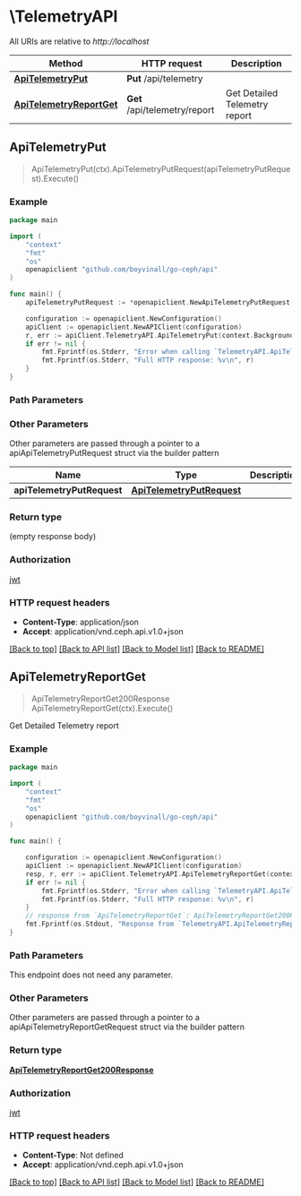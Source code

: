# \TelemetryAPI

All URIs are relative to *http://localhost*

Method | HTTP request | Description
------------- | ------------- | -------------
[**ApiTelemetryPut**](TelemetryAPI.md#ApiTelemetryPut) | **Put** /api/telemetry | 
[**ApiTelemetryReportGet**](TelemetryAPI.md#ApiTelemetryReportGet) | **Get** /api/telemetry/report | Get Detailed Telemetry report



## ApiTelemetryPut

> ApiTelemetryPut(ctx).ApiTelemetryPutRequest(apiTelemetryPutRequest).Execute()





### Example

```go
package main

import (
	"context"
	"fmt"
	"os"
	openapiclient "github.com/boyvinall/go-ceph/api"
)

func main() {
	apiTelemetryPutRequest := *openapiclient.NewApiTelemetryPutRequest() // ApiTelemetryPutRequest |  (optional)

	configuration := openapiclient.NewConfiguration()
	apiClient := openapiclient.NewAPIClient(configuration)
	r, err := apiClient.TelemetryAPI.ApiTelemetryPut(context.Background()).ApiTelemetryPutRequest(apiTelemetryPutRequest).Execute()
	if err != nil {
		fmt.Fprintf(os.Stderr, "Error when calling `TelemetryAPI.ApiTelemetryPut``: %v\n", err)
		fmt.Fprintf(os.Stderr, "Full HTTP response: %v\n", r)
	}
}
```

### Path Parameters



### Other Parameters

Other parameters are passed through a pointer to a apiApiTelemetryPutRequest struct via the builder pattern


Name | Type | Description  | Notes
------------- | ------------- | ------------- | -------------
 **apiTelemetryPutRequest** | [**ApiTelemetryPutRequest**](ApiTelemetryPutRequest.md) |  | 

### Return type

 (empty response body)

### Authorization

[jwt](../README.md#jwt)

### HTTP request headers

- **Content-Type**: application/json
- **Accept**: application/vnd.ceph.api.v1.0+json

[[Back to top]](#) [[Back to API list]](../README.md#documentation-for-api-endpoints)
[[Back to Model list]](../README.md#documentation-for-models)
[[Back to README]](../README.md)


## ApiTelemetryReportGet

> ApiTelemetryReportGet200Response ApiTelemetryReportGet(ctx).Execute()

Get Detailed Telemetry report



### Example

```go
package main

import (
	"context"
	"fmt"
	"os"
	openapiclient "github.com/boyvinall/go-ceph/api"
)

func main() {

	configuration := openapiclient.NewConfiguration()
	apiClient := openapiclient.NewAPIClient(configuration)
	resp, r, err := apiClient.TelemetryAPI.ApiTelemetryReportGet(context.Background()).Execute()
	if err != nil {
		fmt.Fprintf(os.Stderr, "Error when calling `TelemetryAPI.ApiTelemetryReportGet``: %v\n", err)
		fmt.Fprintf(os.Stderr, "Full HTTP response: %v\n", r)
	}
	// response from `ApiTelemetryReportGet`: ApiTelemetryReportGet200Response
	fmt.Fprintf(os.Stdout, "Response from `TelemetryAPI.ApiTelemetryReportGet`: %v\n", resp)
}
```

### Path Parameters

This endpoint does not need any parameter.

### Other Parameters

Other parameters are passed through a pointer to a apiApiTelemetryReportGetRequest struct via the builder pattern


### Return type

[**ApiTelemetryReportGet200Response**](ApiTelemetryReportGet200Response.md)

### Authorization

[jwt](../README.md#jwt)

### HTTP request headers

- **Content-Type**: Not defined
- **Accept**: application/vnd.ceph.api.v1.0+json

[[Back to top]](#) [[Back to API list]](../README.md#documentation-for-api-endpoints)
[[Back to Model list]](../README.md#documentation-for-models)
[[Back to README]](../README.md)

